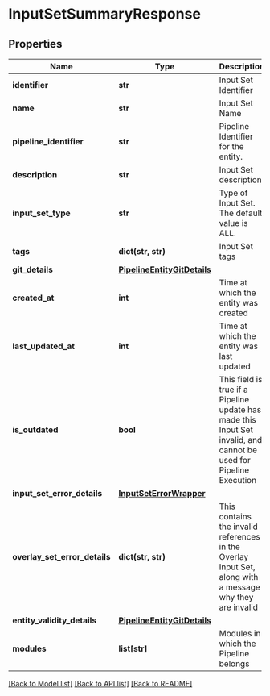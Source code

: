 # InputSetSummaryResponse

## Properties
Name | Type | Description | Notes
------------ | ------------- | ------------- | -------------
**identifier** | **str** | Input Set Identifier | [optional] 
**name** | **str** | Input Set Name | [optional] 
**pipeline_identifier** | **str** | Pipeline Identifier for the entity. | [optional] 
**description** | **str** | Input Set description | [optional] 
**input_set_type** | **str** | Type of Input Set. The default value is ALL. | [optional] 
**tags** | **dict(str, str)** | Input Set tags | [optional] 
**git_details** | [**PipelineEntityGitDetails**](PipelineEntityGitDetails.md) |  | [optional] 
**created_at** | **int** | Time at which the entity was created | [optional] 
**last_updated_at** | **int** | Time at which the entity was last updated | [optional] 
**is_outdated** | **bool** | This field is true if a Pipeline update has made this Input Set invalid, and cannot be used for Pipeline Execution | [optional] 
**input_set_error_details** | [**InputSetErrorWrapper**](InputSetErrorWrapper.md) |  | [optional] 
**overlay_set_error_details** | **dict(str, str)** | This contains the invalid references in the Overlay Input Set, along with a message why they are invalid | [optional] 
**entity_validity_details** | [**PipelineEntityGitDetails**](PipelineEntityGitDetails.md) |  | [optional] 
**modules** | **list[str]** | Modules in which the Pipeline belongs | [optional] 

[[Back to Model list]](../README.md#documentation-for-models) [[Back to API list]](../README.md#documentation-for-api-endpoints) [[Back to README]](../README.md)

